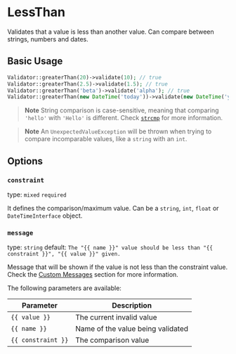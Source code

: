 # LessThan

Validates that a value is less than another value. 
Can compare between strings, numbers and dates.

## Basic Usage

```php
Validator::greaterThan(20)->validate(10); // true
Validator::greaterThan(2.5)->validate(1.5); // true
Validator::greaterThan('beta')->validate('alpha'); // true
Validator::greaterThan(new DateTime('today'))->validate(new DateTime('yesterday')); // true
```

> **Note**
> String comparison is case-sensitive, meaning that comparing `'hello'` with `'Hello'` is different.
> Check [`strcmp`](https://www.php.net/manual/en/function.strcmp.php) for more information.

> **Note**
> An `UnexpectedValueException` will be thrown when trying to compare incomparable values, like a `string` with an `int`.

## Options

### `constraint`

type: `mixed` `required`

It defines the comparison/maximum value. 
Can be a `string`, `int`, `float` or `DateTimeInterface` object.

### `message`

type: `string` default: `The "{{ name }}" value should be less than "{{ constraint }}", "{{ value }}" given.`

Message that will be shown if the value is not less than the constraint value.
Check the [Custom Messages]() section for more information.

The following parameters are available:

| Parameter          | Description                       |
|--------------------|-----------------------------------|
| `{{ value }}`      | The current invalid value         |
| `{{ name }}`       | Name of the value being validated |
| `{{ constraint }}` | The comparison value              |